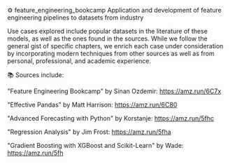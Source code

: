 ⚙️ feature_engineering_bookcamp
Application and development of feature engineering pipelines to datasets from industry

Use cases explored include popular datasets in the literature of these models, as well as the ones found in the sources. While we follow the general gist of specific chapters, we enrich each case under consideration by incorporating modern techniques from other sources as well as from personal, professional, and academic experience.


📚 Sources include:

"Feature Engineering Bookcamp" by Sinan Ozdemir: https://amz.run/6C7x

"Effective Pandas" by Matt Harrison: https://amz.run/6C80

"Advanced Forecasting with Python" by Korstanje: https://amz.run/5fhc

"Regression Analysis" by Jim Frost: https://amz.run/5fha

"Gradient Boosting with XGBoost and Scikit-Learn" by Wade: https://amz.run/5fh


